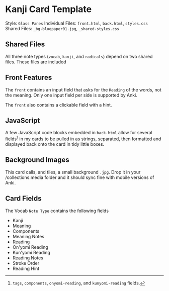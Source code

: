 # Kanji Card Template
Style: `Glass Panes`
Individual Files: `front.html`, `back.html`, `styles.css` Shared Files: `_bg-bluepaper01.jpg`, `_shared-styles.css`

## Shared Files
All three note types (`vocab`, `kanji`, and `radicals`) depend on two shared files. These files are included 

## Front Features
The `front` contains an input field that asks for the `Reading` of the words, not the meaning. Only one input field per side is supported by Anki. 

The `front` also contains a clickable field with a hint.

## JavaScript
A few JavaScript code blocks embedded in `back.html` allow for several fields[^2] in my cards to be pulled in as strings, separated, then formatted and displayed back onto the card in tidy little boxes.
[^2]:`tags`, `components`, `onyomi-reading`, and `kunyomi-reading` fields.

## Background Images
This card calls, and tiles, a small background `.jpg`. Drop it in your /collections.media folder and it should sync fine with mobile versions of Anki.

## Card Fields
The Vocab `Note Type` contains the following fields
- Kanji
- Meaning
- Components
- Meaning Notes
- Reading
- On'yomi Reading
- Kun'yomi Reading
- Reading Notes
- Stroke Order
- Reading Hint